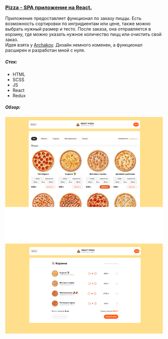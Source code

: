### [Pizza - SPA приложение на React.](https://stalise.github.io/React-Pizza)
Приложение предоставляет функционал по заказу пиццы. Есть возможность сортировки по ингридиентам или цене, также можно выбрать нужный размер и тесто. После заказа, она отправляется в корзину, где можно указать нужное количество пицц или очистить свой заказ.  
Идея взята у [Archakov](https://github.com/Archakov06). Дизайн немного изменен, а функционал расширен и разработан мной с нуля.
##### Стек:
* HTML
* SCSS
* JS
* React
* Redux

##### Обзор:  
![screenshots](./images/PIZZA_FON.png)
